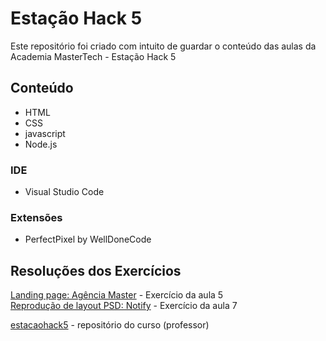 ﻿# Estação Hack 5
Este repositório foi criado com intuito de guardar o conteúdo das aulas da Academia MasterTech - Estação Hack 5

## Conteúdo
* HTML
* CSS
* javascript
* Node.js

### IDE
* Visual Studio Code

### Extensões
* PerfectPixel by WellDoneCode

## Resoluções dos Exercícios
[Landing page: Agência Master](https://github.com/eliseak/eh-agenciaMaster) - Exercício da aula 5  
[Reprodução de layout PSD: Notify](https://github.com/eliseak/eh-notify) - Exercício da aula 7  
  
[estacaohack5](https://github.com/estacaohack5) - repositório do curso (professor)


